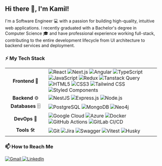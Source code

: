 ## Hi there 👋, I'm Kamil!
I'm a Software Engineer 💻 with a passion for building high-quality, intuitive web applications. I recently graduated with a Bachelor's degree in Computer Science 🎓 and have professional experience working full-stack, contributing to the entire development lifecycle from UI architecture to backend services and deployment.

### ⚡ My Tech Stack
<table>
<tr>
<td align="center" width="120">
<strong>Frontend</strong> 🎨
</td>
<td>
<img src="https://img.shields.io/badge/React-20232A?style=for-the-badge&logo=react&logoColor=61DAFB" alt="React">
<img src="https://img.shields.io/badge/Next.js-000000?style=for-the-badge&logo=nextdotjs&logoColor=white" alt="Next.js">
<img src="https://img.shields.io/badge/Angular-DD0031?style=for-the-badge&logo=angular&logoColor=white" alt="Angular">
<img src="https://img.shields.io/badge/TypeScript-007ACC?style=for-the-badge&logo=typescript&logoColor=white" alt="TypeScript">
<img src="https://img.shields.io/badge/JavaScript-F7DF1E?style=for-the-badge&logo=javascript&logoColor=black" alt="JavaScript">
<img src="https://img.shields.io/badge/Redux-593D88?style=for-the-badge&logo=redux&logoColor=white" alt="Redux">
<img src="https://img.shields.io/badge/Tanstack_Query-FF4154?style=for-the-badge&logo=react-query&logoColor=white" alt="Tanstack Query">
<img src="https://img.shields.io/badge/HTML5-E34F26?style=for-the-badge&logo=html5&logoColor=white" alt="HTML5">
<img src="https://img.shields.io/badge/CSS3-1572B6?style=for-the-badge&logo=css3&logoColor=white" alt="CSS3">
<img src="https://img.shields.io/badge/Tailwind_CSS-38B2AC?style=for-the-badge&logo=tailwind-css&logoColor=white" alt="Tailwind CSS">
<img src="https://img.shields.io/badge/Styled_Components-DB7093?style=for-the-badge&logo=styled-components&logoColor=white" alt="Styled Components">
</td>
</tr>
<tr>
<td align="center">
<strong>Backend</strong> ⚙️
</td>
<td>
<img src="https://img.shields.io/badge/NestJS-E0234E?style=for-the-badge&logo=nestjs&logoColor=white" alt="NestJS">
<img src="https://img.shields.io/badge/Express.js-000000?style=for-the-badge&logo=express&logoColor=white" alt="Express.js">
<img src="https://img.shields.io/badge/Node.js-43853D?style=for-the-badge&logo=node.js&logoColor=white" alt="Node.js">
</td>
</tr>
<tr>
<td align="center">
<strong>Databases</strong> 🗄️
</td>
<td>
<img src="https://img.shields.io/badge/PostgreSQL-316192?style=for-the-badge&logo=postgresql&logoColor=white" alt="PostgreSQL">
<img src="https://img.shields.io/badge/MongoDB-4EA94B?style=for-the-badge&logo=mongodb&logoColor=white" alt="MongoDB">
<img src="https://img.shields.io/badge/Neo4j-008CC1?style=for-the-badge&logo=neo4j&logoColor=white" alt="Neo4j">
</td>
</tr>
<tr>
<td align="center">
<strong>DevOps</strong> 🚀
</td>
<td>
<img src="https://img.shields.io/badge/Google_Cloud-4285F4?style=for-the-badge&logo=google-cloud&logoColor=white" alt="Google Cloud">
<img src="https://img.shields.io/badge/Azure-0078D4?style=for-the-badge&logo=microsoft-azure&logoColor=white" alt="Azure">
<img src="https://img.shields.io/badge/Docker-2496ED?style=for-the-badge&logo=docker&logoColor=white" alt="Docker">
<img src="https://img.shields.io/badge/GitHub_Actions-2088FF?style=for-the-badge&logo=github-actions&logoColor=white" alt="GitHub Actions">
<img src="https://img.shields.io/badge/GitLab-FC6D26?style=for-the-badge&logo=gitlab&logoColor=white" alt="GitLab CI/CD">
</td>
</tr>
<tr>
<td align="center">
<strong>Tools</strong> 🛠️
</td>
<td>
<img src="https://img.shields.io/badge/Git-F05032?style=for-the-badge&logo=git&logoColor=white" alt="Git">
<img src="https://img.shields.io/badge/Jira-0052CC?style=for-the-badge&logo=jira&logoColor=white" alt="Jira">
<img src="https://img.shields.io/badge/Swagger-85EA2D?style=for-the-badge&logo=swagger&logoColor=black" alt="Swagger">
<img src="https://img.shields.io/badge/Vitest-6E9F18?style=for-the-badge&logo=vitest&logoColor=white" alt="Vitest">
<img src="https://img.shields.io/badge/Husky-8D4FAD?style=for-the-badge&logo=husky&logoColor=white" alt="Husky">
</td>
</tr>
</table>

### 📫 How to Reach Me
<p align="left">
<a href="mailto:kamil.lisowski.kontakt@gmail.com">
<img src="https://img.shields.io/badge/Gmail-D14836?style=for-the-badge&logo=gmail&logoColor=white" alt="Gmail"/>
</a>
<a href="https://www.linkedin.com/in/kamil-lisowskii">
<img src="https://img.shields.io/badge/LinkedIn-0077B5?style=for-the-badge&logo=linkedin&logoColor=white" alt="LinkedIn"/>
</a>
</p>
